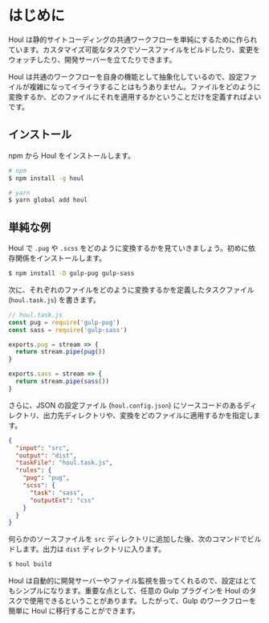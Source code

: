 # はじめに

Houl は静的サイトコーディングの共通ワークフローを単純にするために作られています。カスタマイズ可能なタスクでソースファイルをビルドしたり、変更をウォッチしたり、開発サーバーを立てたりできます。

Houl は共通のワークフローを自身の機能として抽象化しているので、設定ファイルが複雑になってイライラすることはもうありません。ファイルをどのように変換するか、どのファイルにそれを適用するかということだけを定義すればよいです。

## インストール

npm から Houl をインストールします。

```bash
# npm
$ npm install -g houl

# yarn
$ yarn global add houl
```

## 単純な例

Houl で `.pug` や `.scss` をどのように変換するかを見ていきましょう。初めに依存関係をインストールします。

```bash
$ npm install -D gulp-pug gulp-sass
```

次に、それぞれのファイルをどのように変換するかを定義したタスクファイル (`houl.task.js`) を書きます。

```js
// houl.task.js
const pug = require('gulp-pug')
const sass = require('gulp-sass')

exports.pug = stream => {
  return stream.pipe(pug())
}

exports.sass = stream => {
  return stream.pipe(sass())
}
```

さらに、JSON の設定ファイル (`houl.config.json`) にソースコードのあるディレクトリ、出力先ディレクトリや、変換をどのファイルに適用するかを指定します。

```json
{
  "input": "src",
  "output": "dist",
  "taskFile": "houl.task.js",
  "rules": {
    "pug": "pug",
    "scss": {
      "task": "sass",
      "outputExt": "css"
    }
  }
}
```

何らかのソースファイルを `src` ディレクトリに追加した後、次のコマンドでビルドします。出力は `dist` ディレクトリに入ります。

```bash
$ houl build
```

Houl は自動的に開発サーバーやファイル監視を扱ってくれるので、設定はとてもシンプルになります。重要な点として、任意の Gulp プラグインを Houl のタスクで使用できるということがあります。したがって、Gulp のワークフローを簡単に Houl に移行することができます。
